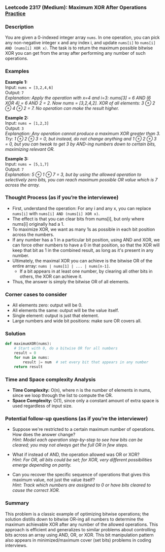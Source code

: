### Leetcode 2317 (Medium): Maximum XOR After Operations  [Practice](https://leetcode.com/problems/maximum-xor-after-operations)

### Description  
You are given a 0-indexed integer array `nums`. In one operation, you can pick any non-negative integer x and any index i, and update `nums[i]` to `nums[i] AND (nums[i] XOR x)`. The task is to return the maximum possible bitwise XOR you can get from the array after performing any number of such operations.

### Examples  

**Example 1:**  
Input: `nums = [3,2,4,6]`  
Output: `7`  
*Explanation: Apply the operation with x=4 and i=3: nums[3] = 6 AND (6 XOR 4) = 6 AND 2 = 2. Now nums = [3,2,4,2]. XOR of all elements: 3 ⊕ 2 ⊕ 4 ⊕ 2 = 7. No operation can make the result higher.*

**Example 2:**  
Input: `nums = [1,2,3]`  
Output: `3`  
*Explanation: Any operation cannot produce a maximum XOR greater than 3. Try: 1 ⊕ 2 ⊕ 3 = 0, but instead, do not change anything and 1 ⊕ 2 ⊕ 3 = 0, but you can tweak to get 3 by AND-ing numbers down to certain bits, maximizing relevant OR.*

**Example 3:**  
Input: `nums = [5,1,7]`  
Output: `7`  
*Explanation: 5 ⊕ 1 ⊕ 7 = 3, but by using the allowed operation to selectively zero bits, you can reach maximum possible OR value which is 7 across the array.*

### Thought Process (as if you’re the interviewee)  
- First, understand the operation: For any i and any x, you can replace `nums[i]` with `nums[i] AND (nums[i] XOR x)`.
- The effect is that you can clear bits from nums[i], but only where nums[i] originally had a 1.
- To maximize XOR, we want as many 1s as possible in each bit position across the numbers.
- If any number has a 1 in a particular bit position, using AND and XOR, we can force other numbers to have a 0 in that position, so that the XOR will keep that bit as 1 in the combined result, as long as it's present in any number.
- Ultimately, the maximal XOR you can achieve is the bitwise OR of the entire array: `nums | nums[1] | ... | nums[n-1]`.
  - If a bit appears in at least one number, by clearing all other bits in others, the XOR can achieve it.
- Thus, the answer is simply the bitwise OR of all elements.

### Corner cases to consider  
- All elements zero: output will be 0.
- All elements the same: output will be the value itself.
- Single element: output is just that element.
- Large numbers and wide bit positions: make sure OR covers all.

### Solution

```python
def maximumXOR(nums):
    # Start with 0, do a bitwise OR for all numbers
    result = 0
    for num in nums:
        result |= num  # set every bit that appears in any number
    return result
```

### Time and Space complexity Analysis  

- **Time Complexity:** O(n), where n is the number of elements in nums, since we loop through the list to compute the OR.
- **Space Complexity:** O(1), since only a constant amount of extra space is used regardless of input size.

### Potential follow-up questions (as if you’re the interviewer)  

- Suppose we're restricted to a certain maximum number of operations. How does the answer change?  
  *Hint: Model each operation step-by-step to see how bits can be cleared; you may not always get the full OR in few steps.*

- What if instead of AND, the operation allowed was OR or XOR?  
  *Hint: For OR, all bits could be set; for XOR, very different possibilities emerge depending on parity.*

- Can you recover the specific sequence of operations that gives this maximum value, not just the value itself?  
  *Hint: Track which numbers are assigned to 0 or have bits cleared to cause the correct XOR.*

### Summary
This problem is a classic example of optimizing bitwise operations; the solution distills down to bitwise OR-ing all numbers to determine the maximum achievable XOR after any number of the allowed operations. This approach is efficient and generalizes to similar problems about controlling bits across an array using AND, OR, or XOR. This bit manipulation pattern also appears in minimized/maximum cover (set bits) problems in coding interviews.